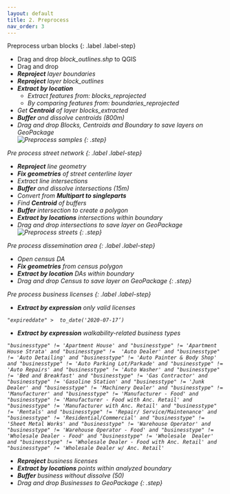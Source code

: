 ```yaml
---
layout: default
title: 2. Preprocess
nav_order: 3
---
```


Preprocess urban blocks
{: .label .label-step}
* Drag and drop <i>block_outlines.shp</i> to QGIS
* Drag and drop <i>
* <b>Reproject</b> layer <i>boundaries</i>
* <b>Reproject</b> layer <i>block_outlines</i>
* <b>Extract by location</b>
  * Extract features from: <i>blocks_reprojected</i>
  * By comparing features from: <i>boundaries_reprojected
* Get <b>Centroid</b> of layer <i>blocks_extracted</i>
* <b>Buffer</b> and dissolve <i>centroids</i> (800m)
* Drag and drop Blocks, Centroids and Boundary to save layers on GeoPackage<br>
![Preprocess samples](https://github.com/ubc-library-rc/qgis-walkability/blob/master/images/preprocess_samples.png?raw=true)
{: .step}

Pre process street network
{: .label .label-step}
* <b>Reproject</b> line geometry
* <b>Fix geometries</b> of street centerline layer
* Extract line intersections
* <b>Buffer</b> and dissolve intersections (15m)
* Convert from <b>Multipart to singleparts</b>
* Find <b>Centroid</b> of buffers
* <b>Buffer</b> intersection to create a polygon
* <b>Extract by locations</b> intersections within boundary
* Drag and drop <i>intersections</i> to save layer on GeoPackage<br>
![Preprocess streets](https://github.com/ubc-library-rc/qgis-walkability/blob/master/images/preprocess_intersections.png?raw=true)
{: .step}

Pre process dissemination area
{: .label .label-step}
* Open census DA
* <b>Fix geometries</b> from census polygon
* <b>Extract by location</b> DAs within boundary
* Drag and drop Census to save layer on GeoPackage
{: .step}

Pre process business licenses
{: .label .label-step}
* <b>Extract by expression</b> only valid licenses
```
"expireddate" >  to_date('2020-07-17’)
```
* <b>Extract by expression</b> walkability-related business types
```
"businesstype" != 'Apartment House' and "businesstype" != 'Apartment House Strata' and "businesstype" !=  'Auto Dealer' and "businesstype" != 'Auto Detailing' and "businesstype" != 'Auto Painter & Body Shop' and "businesstype" != 'Auto Parking Lot/Parkade' and "businesstype" != 'Auto Repairs' and "businesstype" != 'Auto Washer' and "businesstype" != 'Bed and Breakfast' and "businesstype" != 'Gas Contractor' and "businesstype" != 'Gasoline Station' and "businesstype" != 'Junk Dealer' and "businesstype" != 'Machinery Dealer' and "businesstype" != 'Manufacturer' and "businesstype" != 'Manufacturer - Food' and "businesstype" != 'Manufacturer - Food with Anc. Retail' and "businesstype" != 'Manufacturer with Anc. Retail' and "businesstype" != 'Rentals' and "businesstype" != 'Repair/ Service/Maintenance' and "businesstype" != 'Residential/Commercial' and "businesstype" != 'Sheet Metal Works' and "businesstype" != 'Warehouse Operator' and "businesstype" != 'Warehouse Operator - Food' and "businesstype" != 'Wholesale Dealer - Food' and "businesstype" != 'Wholesale  Dealer' and "businesstype" != 'Wholesale Dealer - Food with Anc. Retail' and "businesstype" != 'Wholesale Dealer w/ Anc. Retail'
```
* <b>Reproject</b> business licenses
* <b>Extract by locations</b> points within analyzed boundary
* <b>Buffer</b> business without dissolve (50)
* Drag and drop Businesses to GeoPackage
{: .step}
